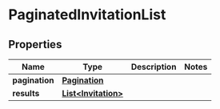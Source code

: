 

# PaginatedInvitationList


## Properties

| Name | Type | Description | Notes |
|------------ | ------------- | ------------- | -------------|
|**pagination** | [**Pagination**](Pagination.md) |  |  |
|**results** | [**List&lt;Invitation&gt;**](Invitation.md) |  |  |



